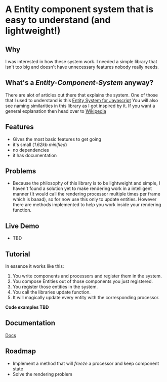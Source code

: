 # A Entity component system that is easy to understand (and lightweight!)

## Why
I was interested in how these system work. I needed a simple library that isn't too big and doesn't have unnecessary features nobody really needs.

## What's a *Entity-Component-System* anyway?
There are alot of articles out there that explains the system. One of those that I used to understand is this [Entity System for Javascript](https://entity-system-js.readthedocs.io/en/latest/)
You will also see naming similarities in this library as I got inspired by it.
If you want a general explanation then head over to [Wikipedia](https://en.wikipedia.org/wiki/Entity_component_system)

## Features
- Gives the most basic features to get going
- it's small (*1.62kb minified*)
- no dependencies
- it has documentation

## Problems
- Because the philosophy of this library is to be lightweight and simple,  I haven't found a solution yet to make rendering work in a intelligent manner (It would call the rendering processor multiple times per frame which is baaad), so for now use this only to update entities. However there are methods implemented to help you work inside your rendering function.

## Live Demo
- TBD

## Tutorial
In essence it works like this:
1. You write components and processors and register them in the system.
2. You compose Entities out of those components you just registered.
3. You register those entities in the system.
4. You call the libraries update function.
5. It will magically update every entity with the corresponding processor.

**Code examples TBD**

## Documentation
[Docs](https://stuhl.github.io/javascript-entity-component-system/)

## Roadmap
- Implement a method that will *freeze* a processor and keep component state
- Solve the rendering problem
